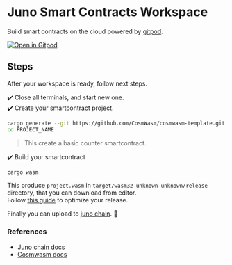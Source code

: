 # Juno Smart Contracts Workspace

Build smart contracts on the cloud powered by [gitpod](https://www.gitpod.io/).

[![Open in Gitpod](https://gitpod.io/button/open-in-gitpod.svg)](https://gitpod.io/#https://github.com/giansalex/juno-wasm-workspace)

## Steps
After your workspace is ready, follow next steps.

:heavy_check_mark: Close all terminals, and start new one.    
:heavy_check_mark: Create your smartcontract project.
```bash
cargo generate --git https://github.com/CosmWasm/cosmwasm-template.git --name PROJECT_NAME
cd PROJECT_NAME
```
> This create a basic counter smartcontract. 

:heavy_check_mark: Build your smartcontract
```bash
cargo wasm
```
This produce `project.wasm` in `target/wasm32-unknown-unknown/release` directory, that you can download from editor.     
Follow [this guide](https://docs.junochain.com/smart-contracts/downloading-and-compiling-smart-contracts) to optimize your release.


Finally you can upload to [juno chain](https://docs.junochain.com/smart-contracts/uploading-and-interacting#go-cli). :rocket:

### References
- [Juno chain docs](https://docs.junochain.com/)
- [Cosmwasm docs](https://docs.cosmwasm.com/)
